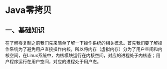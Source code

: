 # Java零拷贝

## 一、基础知识

在了解零复制之前我们先来简单了解一下操作系统的相关概念。首先我们要了解操作系统为了避免用户直接操作内核，所以将内存（虚拟内存）分为了用户空间和内核空间，在Linux系统中，内核模块运行在内核空间，对应的进程处于内核态；用户程序运行在用户空间，对应的进程处于用户态。

